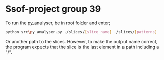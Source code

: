 # Ssof-project group 39

To run the py_analyser, be in root folder and enter;
```bash
python src\py_analyser.py ./slices/[slice_name] ./slices/[patterns]
```
Or another path to the slices. However, to make the output name correct, the program expects that the slice is the last element in a path including a "/".